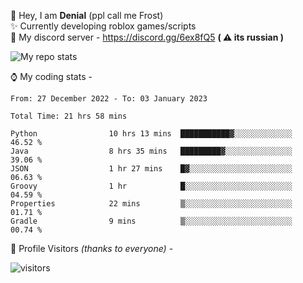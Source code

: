 🤚 Hey, I am **Denial** (ppl call me Frost)  
✨ Currently developing roblox games/scripts  
💎  My discord server - https://discord.gg/6ex8fQ5 **( ⚠ its russian )**  

<img alt="My repo stats" src="https://github-readme-stats.vercel.app/api?username=FrostX-Official&show_icons=true&theme=radical">

⌚ My coding stats -

<!--START_SECTION:waka-->

```text
From: 27 December 2022 - To: 03 January 2023

Total Time: 21 hrs 58 mins

Python                10 hrs 13 mins  ███████████▓░░░░░░░░░░░░░   46.52 %
Java                  8 hrs 35 mins   █████████▓░░░░░░░░░░░░░░░   39.06 %
JSON                  1 hr 27 mins    █▓░░░░░░░░░░░░░░░░░░░░░░░   06.63 %
Groovy                1 hr            █░░░░░░░░░░░░░░░░░░░░░░░░   04.59 %
Properties            22 mins         ▒░░░░░░░░░░░░░░░░░░░░░░░░   01.71 %
Gradle                9 mins          ▒░░░░░░░░░░░░░░░░░░░░░░░░   00.74 %
```

<!--END_SECTION:waka-->

🧥 Profile Visitors *(thanks to everyone)* -  
  
![visitors](https://visitor-badge.glitch.me/badge?page_id=FrostX-Official.FrostX-Official)
